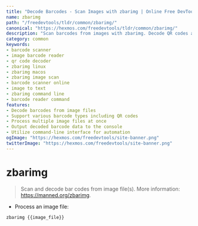 ```yaml
---
title: "Decode Barcodes - Scan Images with zbarimg | Online Free DevTools by Hexmos"
name: zbarimg
path: "/freedevtools/tldr/common/zbarimg/"
canonical: "https://hexmos.com/freedevtools/tldr/common/zbarimg/"
description: "Scan barcodes from images with zbarimg. Decode QR codes and other barcode types from various image formats. Free online tool, no registration required."
category: common
keywords:
- barcode scanner
- image barcode reader
- qr code decoder
- zbarimg linux
- zbarimg macos
- zbarimg image scan
- barcode scanner online
- image to text
- zbarimg command line
- barcode reader command
features:
- Decode barcodes from image files
- Support various barcode types including QR codes
- Process multiple image files at once
- Output decoded barcode data to the console
- Utilize command-line interface for automation
ogImage: "https://hexmos.com/freedevtools/site-banner.png"
twitterImage: "https://hexmos.com/freedevtools/site-banner.png"
---
```


# zbarimg

> Scan and decode bar codes from image file(s).
> More information: <https://manned.org/zbarimg>.

- Process an image file:

`zbarimg {{image_file}}`
